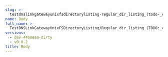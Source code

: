 ```yaml
---
slug: >-
  testdnslinkgatewayunixfsdirectorylisting-regular_dir_listing_(todo-_cleanup_kubo-specifics)_(http_proxy_tunneling_via_connect)-body
name: Body
full_name: >-
  TestDNSLinkGatewayUnixFSDirectoryListing/Regular_dir_listing_(TODO:_cleanup_Kubo-specifics)_(HTTP_proxy_tunneling_via_CONNECT)/Body
versions:
  - dev-44b0eaa-dirty
  - v0.0.2
title: Body
---
```


